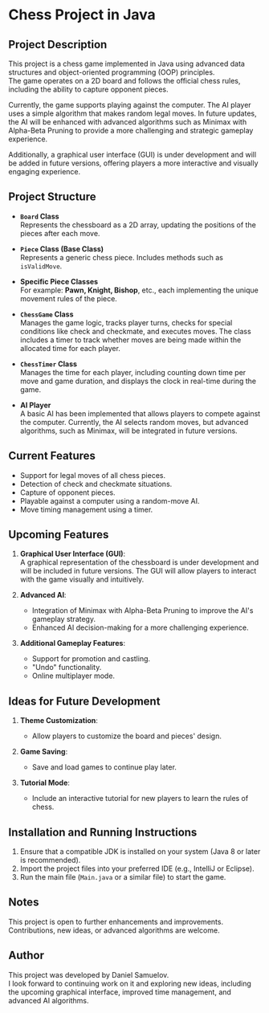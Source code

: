 # Chess Project in Java

## Project Description
This project is a chess game implemented in Java using advanced data structures and object-oriented programming (OOP) principles.  
The game operates on a 2D board and follows the official chess rules, including the ability to capture opponent pieces.  

Currently, the game supports playing against the computer. The AI player uses a simple algorithm that makes random legal moves. In future updates, the AI will be enhanced with advanced algorithms such as Minimax with Alpha-Beta Pruning to provide a more challenging and strategic gameplay experience.  

Additionally, a graphical user interface (GUI) is under development and will be added in future versions, offering players a more interactive and visually engaging experience.

## Project Structure
- **`Board` Class**  
  Represents the chessboard as a 2D array, updating the positions of the pieces after each move.  
  
- **`Piece` Class (Base Class)**  
  Represents a generic chess piece. Includes methods such as `isValidMove`.

- **Specific Piece Classes**  
  For example: **Pawn, Knight, Bishop**, etc., each implementing the unique movement rules of the piece.

- **`ChessGame` Class**  
  Manages the game logic, tracks player turns, checks for special conditions like check and checkmate, and executes moves. The class includes a timer to track whether moves are being made within the allocated time for each player.

- **`ChessTimer` Class**  
  Manages the time for each player, including counting down time per move and game duration, and displays the clock in real-time during the game.

- **AI Player**  
  A basic AI has been implemented that allows players to compete against the computer. Currently, the AI selects random moves, but advanced algorithms, such as Minimax, will be integrated in future versions.

## Current Features
- Support for legal moves of all chess pieces.
- Detection of check and checkmate situations.
- Capture of opponent pieces.
- Playable against a computer using a random-move AI.
- Move timing management using a timer.

## Upcoming Features
1. **Graphical User Interface (GUI)**:  
   A graphical representation of the chessboard is under development and will be included in future versions. The GUI will allow players to interact with the game visually and intuitively.  

2. **Advanced AI**:  
   - Integration of Minimax with Alpha-Beta Pruning to improve the AI's gameplay strategy.  
   - Enhanced AI decision-making for a more challenging experience.  

3. **Additional Gameplay Features**:  
   - Support for promotion and castling.  
   - "Undo" functionality.  
   - Online multiplayer mode.  

## Ideas for Future Development
1. **Theme Customization**:  
   - Allow players to customize the board and pieces' design.  

2. **Game Saving**:  
   - Save and load games to continue play later.  

3. **Tutorial Mode**:  
   - Include an interactive tutorial for new players to learn the rules of chess.  

## Installation and Running Instructions
1. Ensure that a compatible JDK is installed on your system (Java 8 or later is recommended).
2. Import the project files into your preferred IDE (e.g., IntelliJ or Eclipse).
3. Run the main file (`Main.java` or a similar file) to start the game.

## Notes
This project is open to further enhancements and improvements. Contributions, new ideas, or advanced algorithms are welcome.

## Author
This project was developed by Daniel Samuelov.  
I look forward to continuing work on it and exploring new ideas, including the upcoming graphical interface, improved time management, and advanced AI algorithms.
